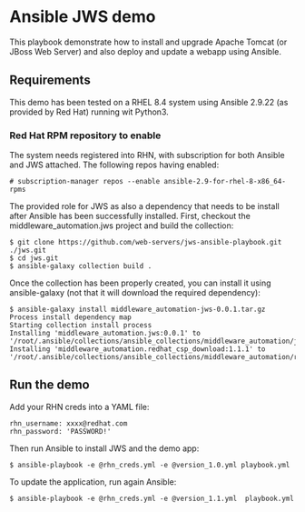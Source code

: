 # Ansible JWS demo

This playbook demonstrate how to install and upgrade Apache Tomcat (or JBoss Web Server) and also deploy and update a webapp using Ansible.

## Requirements

This demo has been tested on a RHEL 8.4 system using Ansible 2.9.22 (as provided by Red Hat) running wit Python3.

### Red Hat RPM repository to enable

The system needs registered into RHN, with subscription for both Ansible and JWS attached. The following repos having enabled:

    # subscription-manager repos --enable ansible-2.9-for-rhel-8-x86_64-rpms

The provided role for JWS as also a dependency that needs to be install after Ansible has been successfully installed. First,
checkout the middleware_automation.jws project and build the collection:

    $ git clone https://github.com/web-servers/jws-ansible-playbook.git ./jws.git
    $ cd jws.git
    $ ansible-galaxy collection build .

Once the collection has been properly created, you can install it using ansible-galaxy (not that it will download the required dependency):

    $ ansible-galaxy install middleware_automation-jws-0.0.1.tar.gz
    Process install dependency map
    Starting collection install process
    Installing 'middleware_automation.jws:0.0.1' to '/root/.ansible/collections/ansible_collections/middleware_automation/jws'
    Installing 'middleware_automation.redhat_csp_download:1.1.1' to '/root/.ansible/collections/ansible_collections/middleware_automation/redhat_csp_download

## Run the demo

Add your RHN creds into a YAML file:

    rhn_username: xxxx@redhat.com
    rhn_password: 'PASSWORD!'

Then run Ansible to install JWS and the demo app:

    $ ansible-playbook -e @rhn_creds.yml -e @version_1.0.yml playbook.yml

To update the application, run again Ansible:

    $ ansible-playbook -e @rhn_creds.yml -e @version_1.1.yml  playbook.yml
